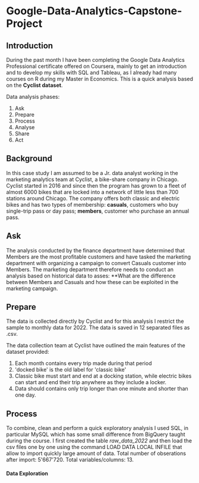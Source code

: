 # Google-Data-Analytics-Capstone-Project

## Introduction 
During the past month I have been completing  the Google Data Analytics Professional certificate offered on Coursera, mainly to get an introduction and to develop my skills with SQL and Tableau, as I already had many courses on R during my Master in Economics. This is a quick analysis based on the **Cyclist dataset**.
 
Data analysis phases: 
  1. Ask
  2. Prepare
  3. Process
  4. Analyse
  5. Share 
  6. Act

## Background
In this case study I am assumed to be a Jr. data analyst working in the marketing analytics team at Cyclist, a bike-share company in Chicago. Cyclist started in 2016 and since then the program has grown to a fleet of almost 6000 bikes that are locked into a network of little less than 700 stations around Chicago. The company offers both classic and electric bikes and has two types of membership: **casuals**, customers who buy single-trip pass or day pass; **members**, customer who purchase an annual pass. 

## Ask 
The analysis conducted by the finance department have determined that Members are the most profitable customers and have tasked the marketing department with organizing a campaign to convert Casuals customer into Members. The marketing department therefore needs to conduct an analysis based on historical data to asses: **What are the difference between Members and Casuals and how these can be exploited in the marketing campaign.

## Prepare
The data is collected directly by Cyclist and for this analysis I restrict the sample to monthly data for 2022. The data is saved in 12 separated files as .csv. 

The data collection team at Cyclist have outlined the main features of the dataset provided:
  1. Each month contains every trip made during that period
  2. 'docked bike' is the old label for 'classic bike'
  3. Classic bike must start and end at a docking station, while electric bikes can start and end their trip anywhere as they include a locker. 
  4. Data should contains only trip longer than one minute and shorter than one day. 

## Process
To combine, clean and perform a quick exploratory analysis I used SQL, in particular MySQL which has some small difference from BigQuery taught during the course. I first created the table *raw_data_2022* and then load the csv files one by one using the command LOAD DATA LOCAL INFILE that allow to import quickly large amount of data. Total number of obserations after import: 5'667'720. Total variables/columns: 13. 

#### Data Exploration 


